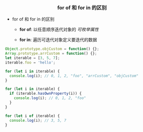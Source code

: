 <h3 align='center'>for of 和 for in 的区别</h3>

* for of 和 for in 的区别

    - __for of__: 以任意顺序迭代对象的 *可枚举属性*

    - __for in__: 遍历可迭代对象定义要迭代的数据

```js
Object.prototype.objCustom = function() {};
Array.prototype.arrCustom = function() {};
let iterable = [3, 5, 7];
iterable.foo = 'hello';

for (let i in iterable) {
  console.log(i); // 0, 1, 2, "foo", "arrCustom", "objCustom"
}

for (let i in iterable) {
  if (iterable.hasOwnProperty(i)) {
    console.log(i); // 0, 1, 2, "foo"
  }
}

for (let i of iterable) {
  console.log(i); // 3, 5, 7
}
```